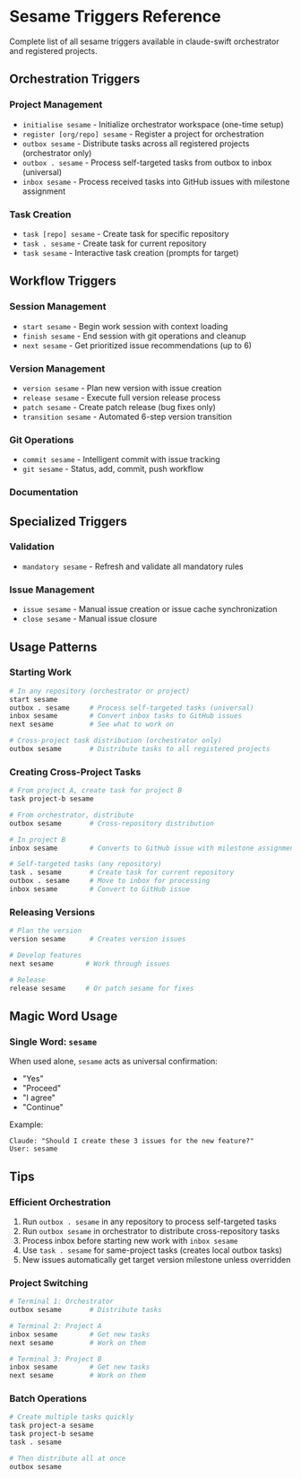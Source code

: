 # Sesame Triggers Reference

Complete list of all sesame triggers available in claude-swift orchestrator and registered projects.

## Orchestration Triggers

### Project Management
- `initialise sesame` - Initialize orchestrator workspace (one-time setup)
- `register [org/repo] sesame` - Register a project for orchestration
- `outbox sesame` - Distribute tasks across all registered projects (orchestrator only)
- `outbox . sesame` - Process self-targeted tasks from outbox to inbox (universal)
- `inbox sesame` - Process received tasks into GitHub issues with milestone assignment

### Task Creation
- `task [repo] sesame` - Create task for specific repository
- `task . sesame` - Create task for current repository
- `task sesame` - Interactive task creation (prompts for target)

## Workflow Triggers

### Session Management
- `start sesame` - Begin work session with context loading
- `finish sesame` - End session with git operations and cleanup
- `next sesame` - Get prioritized issue recommendations (up to 6)

### Version Management
- `version sesame` - Plan new version with issue creation
- `release sesame` - Execute full version release process
- `patch sesame` - Create patch release (bug fixes only)
- `transition sesame` - Automated 6-step version transition

### Git Operations
- `commit sesame` - Intelligent commit with issue tracking
- `git sesame` - Status, add, commit, push workflow

### Documentation

## Specialized Triggers

### Validation
- `mandatory sesame` - Refresh and validate all mandatory rules

### Issue Management
- `issue sesame` - Manual issue creation or issue cache synchronization
- `close sesame` - Manual issue closure

## Usage Patterns

### Starting Work
```bash
# In any repository (orchestrator or project)
start sesame
outbox . sesame     # Process self-targeted tasks (universal)
inbox sesame        # Convert inbox tasks to GitHub issues
next sesame         # See what to work on

# Cross-project task distribution (orchestrator only)
outbox sesame       # Distribute tasks to all registered projects
```

### Creating Cross-Project Tasks
```bash
# From project A, create task for project B
task project-b sesame

# From orchestrator, distribute
outbox sesame       # Cross-repository distribution

# In project B
inbox sesame        # Converts to GitHub issue with milestone assignment

# Self-targeted tasks (any repository)
task . sesame       # Create task for current repository
outbox . sesame     # Move to inbox for processing
inbox sesame        # Convert to GitHub issue
```

### Releasing Versions
```bash
# Plan the version
version sesame      # Creates version issues

# Develop features
next sesame        # Work through issues

# Release
release sesame     # Or patch sesame for fixes
```

## Magic Word Usage

### Single Word: `sesame`
When used alone, `sesame` acts as universal confirmation:
- "Yes"
- "Proceed"  
- "I agree"
- "Continue"

Example:
```
Claude: "Should I create these 3 issues for the new feature?"
User: sesame
```

## Tips

### Efficient Orchestration
1. Run `outbox . sesame` in any repository to process self-targeted tasks
2. Run `outbox sesame` in orchestrator to distribute cross-repository tasks
3. Process inbox before starting new work with `inbox sesame`
4. Use `task . sesame` for same-project tasks (creates local outbox tasks)
5. New issues automatically get target version milestone unless overridden

### Project Switching
```bash
# Terminal 1: Orchestrator
outbox sesame       # Distribute tasks

# Terminal 2: Project A
inbox sesame        # Get new tasks
next sesame         # Work on them

# Terminal 3: Project B  
inbox sesame        # Get new tasks
next sesame         # Work on them
```

### Batch Operations
```bash
# Create multiple tasks quickly
task project-a sesame
task project-b sesame  
task . sesame

# Then distribute all at once
outbox sesame
```
